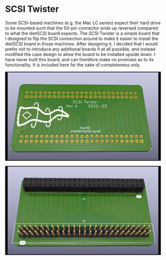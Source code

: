 SCSI Twister
==========
Some SCSI-based machines (e.g. the Mac LC series) expect their hard drive to be mounted such that the 50-pin connector ends up reversed compared to what the dietSCSI board expects.  The SCSI Twister is a simple board that I designed to flip the SCSI connection around to make it easier to install the dietSCSI board in those machines.  After designing it, I decided that I would prefer not to introduce any additional boards if at all possible, and instead modified the case design to allow the board to be installed upside down.  I have never built this board, and can therefore make no promises as to its functionality.  It is included here for the sake of completeness only.

![SCSI Twister PCB top](https://github.com/ArrestedLightning/dietSCSI/blob/main/docs/twister_top.jpg)

![SCSI Twister PCB top](https://github.com/ArrestedLightning/dietSCSI/blob/main/docs/twister_bottom.jpg)